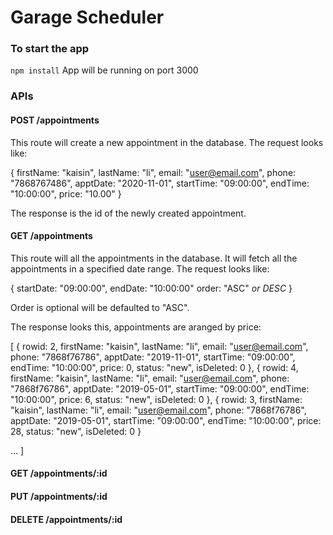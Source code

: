 # Garage Scheduler

### To start the app
`npm install`
App will be running on port 3000

### APIs

#### POST /appointments
This route will create a new appointment in the database. The request looks like:

{
    firstName: "kaisin",
    lastName: "li",
    email: "user@email.com",
    phone: "7868767486",
    apptDate: "2020-11-01",
    startTime: "09:00:00",
    endTime: "10:00:00",
    price: "10.00"
}

The response is the id of the newly created appointment.


#### GET /appointments
This route will all the appointments in the database. It will fetch all the appointments in a specified date range. The request looks like:

{
    startDate: "09:00:00",
    endDate: "10:00:00"
    order: "ASC" *or DESC*
}

Order is optional will be defaulted to "ASC".

The response looks this, appointments are aranged by price:

[
  {
    rowid: 2,
    firstName: "kaisin",
    lastName: "li",
    email: "user@email.com",
    phone: "7868f76786",
    apptDate: "2019-11-01",
    startTime: "09:00:00",
    endTime: "10:00:00",
    price: 0,
    status: "new",
    isDeleted: 0
  },
  {
    rowid: 4,
    firstName: "kaisin",
    lastName: "li",
    email: "user@email.com",
    phone: "7868f76786",
    apptDate: "2019-05-01",
    startTime: "09:00:00",
    endTime: "10:00:00",
    price: 6,
    status: "new",
    isDeleted: 0
  },
  {
    rowid: 3,
    firstName: "kaisin",
    lastName: "li",
    email: "user@email.com",
    phone: "7868f76786",
    apptDate: "2019-05-01",
    startTime: "09:00:00",
    endTime: "10:00:00",
    price: 28,
    status: "new",
    isDeleted: 0
  }

  ...
]

#### GET /appointments/:id

#### PUT /appointments/:id

#### DELETE /appointments/:id